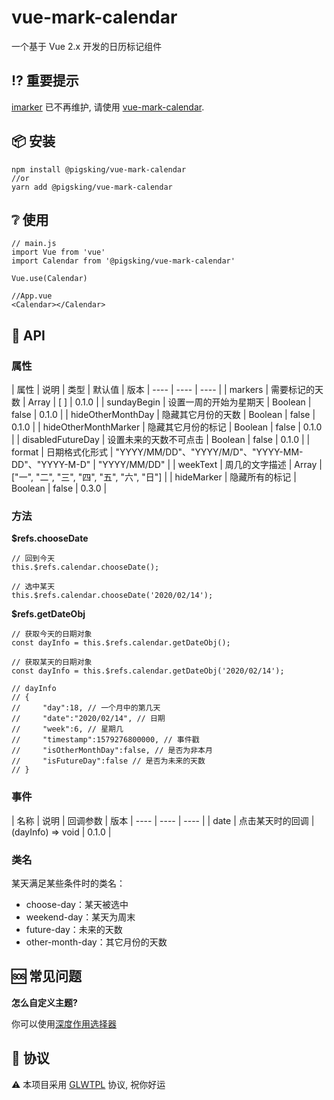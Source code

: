# vue-mark-calendar
一个基于 Vue 2.x 开发的日历标记组件

## :interrobang: 重要提示
[imarker] 已不再维护, 请使用 [vue-mark-calendar].

## :package: 安装
```
npm install @pigsking/vue-mark-calendar
//or
yarn add @pigsking/vue-mark-calendar
```
## :grey_question: 使用
```javscript
// main.js
import Vue from 'vue'
import Calendar from '@pigsking/vue-mark-calendar'

Vue.use(Calendar)

//App.vue 
<Calendar></Calendar>
```

## :open_book: API

### 属性

| 属性 | 说明 | 类型 | 默认值 | 版本
| ----  | ---- | ---- |
| markers | 需要标记的天数 | Array | [ ] | 0.1.0 |
| sundayBegin | 设置一周的开始为星期天 | Boolean | false | 0.1.0 |
| hideOtherMonthDay | 隐藏其它月份的天数 | Boolean | false | 0.1.0 |
| hideOtherMonthMarker | 隐藏其它月份的标记 | Boolean | false | 0.1.0 |
| disabledFutureDay | 设置未来的天数不可点击 | Boolean | false | 0.1.0 |
| format | 日期格式化形式 | "YYYY/MM/DD"、"YYYY/M/D"、"YYYY-MM-DD"、"YYYY-M-D" | "YYYY/MM/DD" | 
| weekText | 周几的文字描述 | Array | ["一", "二", "三", "四", "五", "六", "日"] |
| hideMarker | 隐藏所有的标记 | Boolean | false | 0.3.0 |
 
### 方法

**$refs.chooseDate**
```javascirpt
// 回到今天
this.$refs.calendar.chooseDate();

// 选中某天
this.$refs.calendar.chooseDate('2020/02/14');
```

**$refs.getDateObj**
```javascirpt
// 获取今天的日期对象
const dayInfo = this.$refs.calendar.getDateObj();

// 获取某天的日期对象
const dayInfo = this.$refs.calendar.getDateObj('2020/02/14');

// dayInfo
// {
//     "day":18, // 一个月中的第几天
//     "date":"2020/02/14", // 日期
//     "week":6, // 星期几
//     "timestamp":1579276800000, // 事件戳
//     "isOtherMonthDay":false, // 是否为非本月
//     "isFutureDay":false // 是否为未来的天数
// }
```

### 事件

| 名称 | 说明 | 回调参数 | 版本
| ----  | ---- | ---- |
| date | 点击某天时的回调 | (dayInfo) => void | 0.1.0 |


### 类名
某天满足某些条件时的类名：
- choose-day：某天被选中
- weekend-day：某天为周末
- future-day：未来的天数
- other-month-day：其它月份的天数

## :sos: 常见问题
**怎么自定义主题?**

你可以使用[深度作用选择器]

## :bookmark_tabs: 协议
:warning: 本项目采用 [GLWTPL] 协议, 祝你好运


[GLWTPL]: https://github.com/pigsking/vue-mark-calendar/blob/master/LICENSE
[imarker]: https://www.npmjs.com/package/imarker
[vue-mark-calendar]: https://www.npmjs.com/package/@pigsking/vue-mark-calendar
[examples]: https://github.com/pigsking/vue-mark-calendar/blob/master/src/App.vue
[深度作用选择器]: https://vue-loader.vuejs.org/guide/scoped-css.html#child-component-root-elements